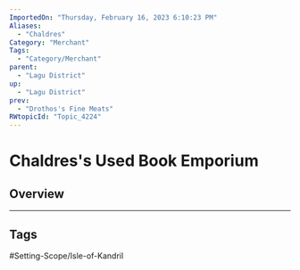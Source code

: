```yaml
---
ImportedOn: "Thursday, February 16, 2023 6:10:23 PM"
Aliases:
  - "Chaldres"
Category: "Merchant"
Tags:
  - "Category/Merchant"
parent:
  - "Lagu District"
up:
  - "Lagu District"
prev:
  - "Drothos's Fine Meats"
RWtopicId: "Topic_4224"
---
```

# Chaldres's Used Book Emporium
## Overview

---
## Tags
#Setting-Scope/Isle-of-Kandril


